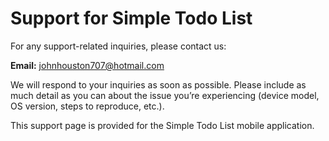 # Support for Simple Todo List

For any support-related inquiries, please contact us:

**Email:** johnhouston707@hotmail.com

We will respond to your inquiries as soon as possible. Please include as much detail as you can about the issue you’re experiencing (device model, OS version, steps to reproduce, etc.).

This support page is provided for the Simple Todo List mobile application.
